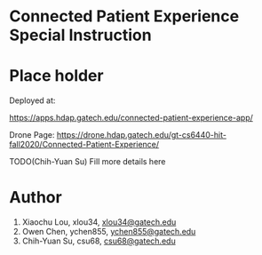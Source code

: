 # Connected Patient Experience Special Instruction

# Place holder



Deployed at:

https://apps.hdap.gatech.edu/connected-patient-experience-app/

Drone Page:
https://drone.hdap.gatech.edu/gt-cs6440-hit-fall2020/Connected-Patient-Experience/

TODO(Chih-Yuan Su) Fill more details here

# Author

1. Xiaochu Lou, xlou34, xlou34@gatech.edu
2. Owen Chen, ychen855, ychen855@gatech.edu
3. Chih-Yuan Su, csu68, csu68@gatech.edu

